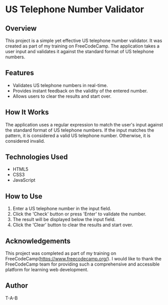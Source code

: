 # US Telephone Number Validator

## Overview
This project is a simple yet effective US telephone number validator. It was created as part of my training on FreeCodeCamp. The application takes a user input and validates it against the standard format of US telephone numbers.

## Features
- Validates US telephone numbers in real-time.
- Provides instant feedback on the validity of the entered number.
- Allows users to clear the results and start over.

## How It Works
The application uses a regular expression to match the user's input against the standard format of US telephone numbers. If the input matches the pattern, it is considered a valid US telephone number. Otherwise, it is considered invalid.

## Technologies Used
- HTML5
- CSS3
- JavaScript

## How to Use
1. Enter a US telephone number in the input field.
2. Click the 'Check' button or press 'Enter' to validate the number.
3. The result will be displayed below the input field.
4. Click the 'Clear' button to clear the results and start over.

## Acknowledgements
This project was completed as part of my training on FreeCodeCamp(https://www.freecodecamp.org/). I would like to thank the FreeCodeCamp team for providing such a comprehensive and accessible platform for learning web development.

## Author
T-A-B
